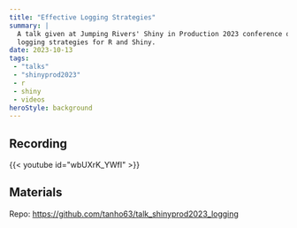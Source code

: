 ```yaml
---
title: "Effective Logging Strategies"
summary: | 
  A talk given at Jumping Rivers' Shiny in Production 2023 conference on effective
  logging strategies for R and Shiny.
date: 2023-10-13
tags: 
 - "talks"
 - "shinyprod2023"
 - r
 - shiny
 - videos
heroStyle: background
---
```


## Recording

{{< youtube id="wbUXrK_YWfI" >}}

## Materials

Repo: https://github.com/tanho63/talk_shinyprod2023_logging
